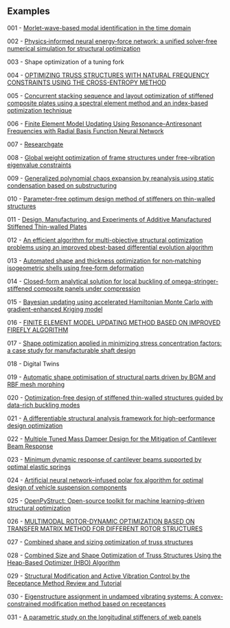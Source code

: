## Examples

001 - [Morlet-wave-based modal identification in the time domain](https://doi.org/10.1016/j.ymssp.2023.110243)

002 - [Physics‑informed neural energy‑force network: a unified solver‑free numerical simulation for structural optimization](https://doi.org/10.1007/s00366-022-01760-0)

003 - Shape optimization of a tuning fork

004 - [OPTIMIZING TRUSS STRUCTURES WITH NATURAL FREQUENCY CONSTRAINTS USING THE CROSS-ENTROPY METHOD](https://www.researchgate.net/publication/377153400_Optimizing_truss_structures_with_natural_frequency_constraints_using_the_cross-entropy_method)

005 - [Concurrent stacking sequence and layout optimization of stiffened composite plates using a spectral element method and an index-based optimization technique](http://dx.doi.org/10.1016/j.compstruct.2023.117698)

006 - [Finite Element Model Updating Using Resonance–Antiresonant Frequencies with Radial Basis Function Neural Network](http://dx.doi.org/10.3390/app13126928)

007 - [Researchgate](https://www.researchgate.net/post/How_can_I_make_Isight_interact_Catia_with_Abaqus) 

008 - [Global weight optimization of frame structures under free-vibration eigenvalue constraints](http://dx.doi.org/10.13140/RG.2.2.32834.39365)

009 - [Generalized polynomial chaos expansion by reanalysis using static condensation based on substructuring](https://doi.org/10.1007/s10483-024-3108-8)

010 - [Parameter-free optimum design method of stiffeners on thin-walled structures](https://doi.org/10.1007/s00158-013-0954-1)

011 - [Design, Manufacturing, and Experiments of Additive Manufactured Stiffened Thin-walled Plates](https://doi.org/10.2514/6.2024-2077)

012 - [An efficient algorithm for multi-objective structural optimization problems using an improved pbest-based differential evolution algorithm](https://doi.org/10.1016/j.advengsoft.2024.103752)

013 - [Automated shape and thickness optimization for non‑matching isogeometric shells using free‑form deformation](https://doi.org/10.1007/s00366-024-01947-7)

014 - [Closed-form analytical solution for local buckling of omega-stringer-stiffened composite panels under compression](https://doi.org/10.1016/j.compstruct.2024.118716)

015 - [Bayesian updating using accelerated Hamiltonian Monte Carlo with gradient-enhanced Kriging model](https://doi.org/10.1016/j.compstruc.2024.107598)

016 -  [FINITE ELEMENT MODEL UPDATING METHOD BASED ON IMPROVED FIREFLY ALGORITHM](https://dx.doi.org/10.6052/j.issn.1000-4750.2021.04.0271)

017 - [Shape optimization applied in minimizing stress concentration factors: a case study for manufacturable shaft design](https://doi.org/10.1007/s40430-024-05355-2)

018 - Digital Twins

019 - [Automatic shape optimisation of structural parts driven by BGM and RBF mesh morphing](https://doi.org/10.1016/j.ijmecsci.2020.105976)

020 - [Optimization-free design of stiffened thin-walled structures guided by data-rich buckling modes](https://doi.org/10.1016/j.ast.2024.109287)

021 - [A differentiable structural analysis framework for high-performance design optimization](https://doi.org/10.1016/j.istruc.2025.109292)

022 - [Multiple Tuned Mass Damper Design for the Mitigation of Cantilever Beam Response](http://dx.doi.org/10.1061/AJRUA6.RUENG-1502)

023 - [Minimum dynamic response of cantilever beams supported by optimal elastic springs](http://dx.doi.org/10.12989/sem.2014.51.3.377)

024 - [Artificial neural network–infused polar fox algorithm for optimal design of vehicle suspension components](https://doi.org/10.1515/mt-2025-0043)

025 - [OpenPyStruct: Open-source toolkit for machine learning-driven structural optimization](https://doi.org/10.1016/j.engstruct.2025.120869)

026 - [MULTIMODAL ROTOR-DYNAMIC OPTIMIZATION BASED ON TRANSFER MATRIX METHOD FOR DIFFERENT ROTOR STRUCTURES](http://dx.doi.org/10.1115/GT2025-152092)

027 - [Combined shape and sizing optimization of truss structures](https://doi.org/10.1007/s00466-002-0343-x)

028 - [Combined Size and Shape Optimization of Truss Structures Using the Heap-Based Optimizer (HBO) Algorithm](https://doi.org/10.1007/s13369-024-09372-0)

029 - [Structural Modification and Active Vibration Control by the Receptance Method Review and Tutorial](http://dx.doi.org/10.2139/ssrn.5369645)

030 -  [Eigenstructure assignment in undamped vibrating systems: A convex-constrained modification method based on receptances](http://dx.doi.org/10.1016/j.ymssp.2011.09.010)

031 - [A parametric study on the longitudinal stiffeners of web panels](https://doi.org/10.1016/j.tws.2008.02.004)
